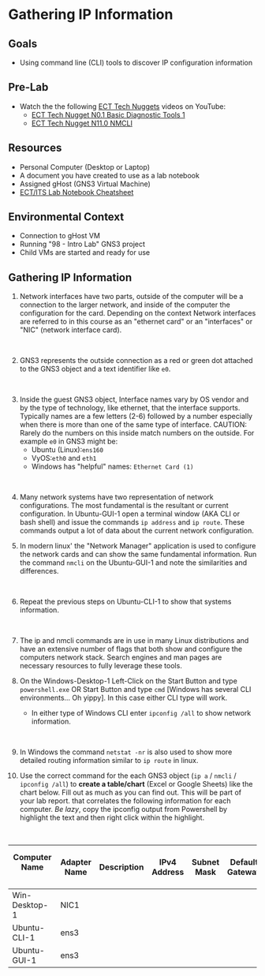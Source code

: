 # Gathering IP Information

## Goals
- Using command line (CLI) tools to discover IP configuration information

## Pre-Lab
- Watch the the following [ECT Tech Nuggets](https://www.youtube.com/@ecttechnuggets9126/featured) videos on YouTube:
  - [ECT Tech Nugget N0.1 Basic Diagnostic Tools 1](https://youtu.be/OtpzbVz7Ay8)
  - [ECT Tech Nugget N11.0 NMCLI](https://youtu.be/43F51qVz9Ds)

## Resources
- Personal Computer (Desktop or Laptop)
- A document you have created to use as a lab notebook
- Assigned gHost (GNS3 Virtual Machine)
- [ECT/ITS Lab Notebook Cheatsheet](https://github.com/OHIO-ECT/Lab-Notebook-Cheat-Sheet)

## Environmental Context
- Connection to gHost VM
- Running "98 - Intro Lab" GNS3 project
- Child VMs are started and ready for use

## Gathering IP Information

1. Network interfaces have two parts, outside of the computer will be a connection to the larger network, and inside of the computer the configuration for the card.  Depending on the context Network interfaces are referred to in this course as an "ethernet card" or an "interfaces" or "NIC" (network interface card).  
<br>

2. GNS3 represents the outside connection as a red or green dot attached to the GNS3 object and a text identifier like ``e0``.  
<br>

3. Inside the guest GNS3 object, Interface names vary by OS vendor and by the type of technology, like ethernet, that the interface supports.  Typically names are a few letters (2-6) followed by a number especially when there is more than one of the same type of interface.  CAUTION: Rarely do the numbers on this inside match numbers on the outside.  For example ``e0`` in GNS3 might be:
     - Ubuntu (Linux):`ens160`
     - VyOS:`eth0` and `eth1`
     - Windows has "helpful" names: `Ethernet Card (1)`
<br>

4. Many network systems have two representation of network configurations.  The most fundamental is the resultant or current configuration.  In Ubuntu-GUI-1 open a terminal window (AKA CLI or bash shell) and issue the commands ``ip address`` and ``ip route``.  These commands output a lot of data about the current network configuration.

5. In modern linux' the "Network Manager" application is used to configure the network cards and can show the same fundamental information.  Run the command ``nmcli`` on the Ubuntu-GUI-1 and note the similarities and differences.
<br>
   
6. Repeat the previous steps on Ubuntu-CLI-1 to show that systems information. 
<br>

7. The ip and nmcli commands are in use in many Linux distributions and have an extensive number of flags that both show and configure the computers network stack. Search engines and man pages are necessary resources to fully leverage these tools.

8. On the Windows-Desktop-1 Left-Click on the Start Button and type `powershell.exe` OR Start Button and type `cmd` [Windows has several CLI environments... Oh yippy]. In this case either CLI type will work.
    -   In either type of Windows CLI enter `ipconfig /all` to show network information.
<br>

9. In Windows the command ``netstat -nr`` is also used to show more detailed routing information similar to ``ip route`` in linux.

9. Use the correct command for the each GNS3 object (`ip a` / `nmcli` / `ipconfig /all`) to **create a table/chart** (Excel or Google Sheets) like the chart below. Fill out as much as you can find out. This will be part of your lab report. that correlates the following information for each computer. *Be lazy*, copy the ipconfig output from Powershell by highlight the text and then right click within the highlight. 
<br>

|Computer Name &nbsp;&nbsp;&nbsp;&nbsp;&nbsp;&nbsp;&nbsp;&nbsp;&nbsp;&nbsp;&nbsp;&nbsp;&nbsp;&nbsp;&nbsp;&nbsp;&nbsp;&nbsp;&nbsp;|Adapter Name | Description | IPv4 Address | Subnet Mask | Default Gateway | IPv6 Address (if available) |
|--|--|--|--|--|--|--|
|Win-Desktop-1| NIC1 | | | | | |
|Ubuntu-CLI-1 | ens3| | | | | |
|Ubuntu-GUI-1| ens3| | | | | |

